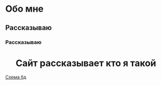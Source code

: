 # Обо мне
## Рассказываю
### Рассказываю
<h1 align="center">Сайт рассказывает кто я такой</h1>

[Схема бд](https://dbdiagram.io/d/64824408722eb77494a6f6f0)